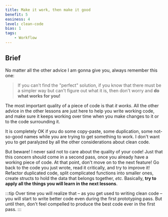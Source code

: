 ```yaml
---
title: Make it work, then make it good
benefit: 5
easiness: 4
level: clean-code
bias: 1
tags:
    - Workflow
---
```


## Brief

No matter all the other advice I am gonna give you, always remember this one: 
> If you can't find the "perfect" solution, if you know that there must be a simpler way but can't figure out what it is, then don't worry and **do what works for you!**

The most important quality of a piece of code is that *it works*. All the other advice in the other lessons are just here to help you write working code, and make sure it keeps working over time when you make changes to it or to the code surrounding it.

It is completely OK if you do some copy-paste, some duplication, some not-so-good names while you are trying to get something to work. I don't want you to get paralyzed by all the other considerations about clean code.

But beware! I never said not to care about the quality of your code! Just that this concern should come in a second pass, once you already have a working piece of code. At that point, don't move on to the next feature! Go back to the code you just wrote, read it critically, and try to improve it! Refactor duplicated code, split complicated functions into smaller ones, create structs to hold the data that belongs together, *etc.* Basically, **try to apply all the things you will learn in the next lessons**.

:::tip
Over time you will realize that – as you get used to writing clean code – you will start to write better code even during the first prototyping pass. But until then, don't feel compelled to produce the best code ever in the first pass.
:::
